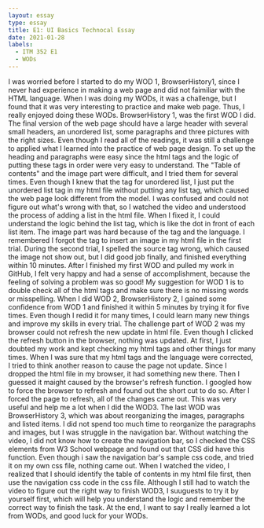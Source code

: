 ```yaml
---
layout: essay
type: essay
title: E1: UI Basics Technocal Essay
date: 2021-01-28
labels:
  - ITM 352 E1
  - WODs
---
```

I was worried before I started to do my WOD 1, BrowserHistory1, since I never had experience in making a web page and did not faimiliar with the HTML language. When I was doing my WODs, it was a challenge, but I found that it was very interesting to practice and make web page. Thus, I really enjoyed doing these WODs.
BrowserHistory 1, was the first WOD I did. The final version of the web page should have a large header with several small headers, an unordered list, some paragraphs and three pictures with the right sizes. Even though I read all of the readings, it was still a challenge to applied what I learned into the practice of web page design. To set up the heading and paragraphs were easy since the html tags and the logic of putting these tags in order were very easy to understand. The "Table of contents" and the image part were difficult, and I tried them for several times. Even though I knew that the tag for unordered list, I just put the unordered list tag in my html file without putting any list tag, which caused the web page look different from the model. I was confused and could not figure out what's wrong with that, so I watched the video and understood the process of adding a list in the html file. When I fixed it, I could understand the logic behind the list tag, which is like the dot in front of each list item. The image part was hard because of the tag and the language. I remembered I forgot the tag to insert an image in my html file in the first trial. During the second trial, I spelled the source tag wrong, which caused the image not show out, but I did good job finally, and finished everything within 10 minutes. 
After I finished my first WOD and pulled my work in GitHub, I felt very happy and had a sense of accomplishment, because the feeling of solving a problem was so good! My suggestion for WOD 1 is to double check all of the html tags and make sure there is no missing words or misspelling.
When I did WOD 2, BrowserHistory 2, I gained some confidence from WOD 1 and finished it within 5 minutes by trying it for five times. Even though I redid it for many times, I could learn many new things and improve my skills in every trial. The challenge part of WOD 2 was my browser could not refresh the new update in html file. Even though I clicked the refresh button in the browser, nothing was updated. At first, I just doubted my work and kept checking my html tags and other things for many times. When I was sure that my html tags and the language were corrected, I tried to think another reason to cause the page not update. Since I dropped the html file in my browser, it had something new there. Then I guessed it maight caused by the browser's refresh function. I googled how to force the browser to refresh and found out the short cut to do so. After I forced the page to refresh, all of the changes came out. This was very useful and help me a lot when I did the WOD3. 
The last WOD was BrowserHistory 3, which was about reorganizing the images, paragraphs and listed items. I did not spend too much time to reorganize the paragraphs and images, but I was struggle in the navigation bar. Without watching the video, I did not know how to create the navigation bar, so I checked the CSS elements from W3 School webpage and found out that CSS did have this function. Even though i saw the navigation bar's sample css code, and tried it on my own css file, nothing came out. When I watched the video, I realized that I should identify the table of contents in my html file first, then use the navigation css code in the css file. 
Although I still had to watch the video to figure out the right way to finish WOD3, I suuguests to try it by yourself first, which will help you understand the logic and remember the correct way to finish the task.
At the end, I want to say I really learned a lot from WODs, and good luck for your WODs. 

